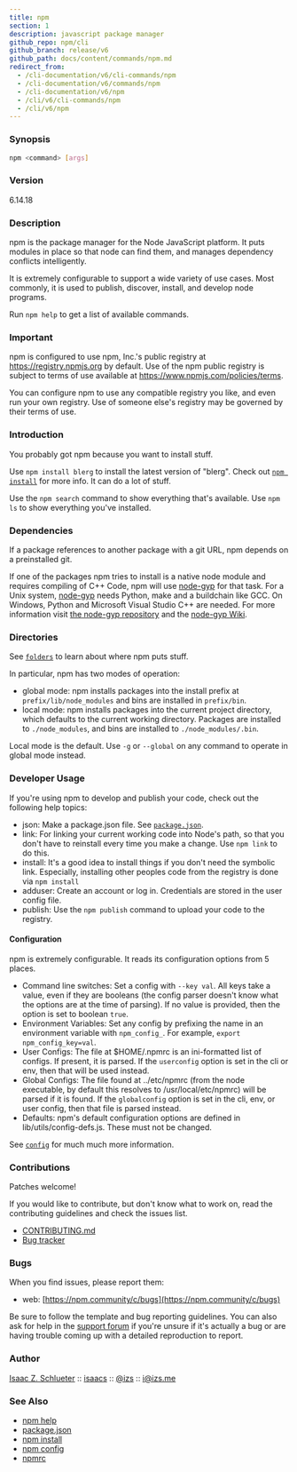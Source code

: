 ```yaml
---
title: npm
section: 1
description: javascript package manager
github_repo: npm/cli
github_branch: release/v6
github_path: docs/content/commands/npm.md
redirect_from:
  - /cli-documentation/v6/cli-commands/npm
  - /cli-documentation/v6/commands/npm
  - /cli-documentation/v6/npm
  - /cli/v6/cli-commands/npm
  - /cli/v6/npm
---
```


### Synopsis

```bash
npm <command> [args]
```

### Version

6.14.18

### Description

npm is the package manager for the Node JavaScript platform. It puts modules in place so that node can find them, and manages dependency conflicts intelligently.

It is extremely configurable to support a wide variety of use cases. Most commonly, it is used to publish, discover, install, and develop node programs.

Run `npm help` to get a list of available commands.

### Important

npm is configured to use npm, Inc.'s public registry at https://registry.npmjs.org by default. Use of the npm public registry is subject to terms of use available at https://www.npmjs.com/policies/terms.

You can configure npm to use any compatible registry you like, and even run your own registry. Use of someone else's registry may be governed by their terms of use.

### Introduction

You probably got npm because you want to install stuff.

Use `npm install blerg` to install the latest version of "blerg". Check out [`npm install`](/cli/v6/commands/npm-install) for more info. It can do a lot of stuff.

Use the `npm search` command to show everything that's available. Use `npm ls` to show everything you've installed.

### Dependencies

If a package references to another package with a git URL, npm depends on a preinstalled git.

If one of the packages npm tries to install is a native node module and requires compiling of C++ Code, npm will use [node-gyp](https://github.com/nodejs/node-gyp) for that task. For a Unix system, [node-gyp](https://github.com/nodejs/node-gyp) needs Python, make and a buildchain like GCC. On Windows, Python and Microsoft Visual Studio C++ are needed. For more information visit [the node-gyp repository](https://github.com/nodejs/node-gyp) and the [node-gyp Wiki](https://github.com/nodejs/node-gyp/wiki).

### Directories

See [`folders`](/cli/v6/configuring-npm/folders) to learn about where npm puts stuff.

In particular, npm has two modes of operation:

- global mode: npm installs packages into the install prefix at `prefix/lib/node_modules` and bins are installed in `prefix/bin`.
- local mode: npm installs packages into the current project directory, which defaults to the current working directory. Packages are installed to `./node_modules`, and bins are installed to `./node_modules/.bin`.

Local mode is the default. Use `-g` or `--global` on any command to operate in global mode instead.

### Developer Usage

If you're using npm to develop and publish your code, check out the following help topics:

- json: Make a package.json file. See [`package.json`](/cli/v6/configuring-npm/package-json).
- link: For linking your current working code into Node's path, so that you don't have to reinstall every time you make a change. Use `npm link` to do this.
- install: It's a good idea to install things if you don't need the symbolic link. Especially, installing other peoples code from the registry is done via `npm install`
- adduser: Create an account or log in. Credentials are stored in the user config file.
- publish: Use the `npm publish` command to upload your code to the registry.

#### Configuration

npm is extremely configurable. It reads its configuration options from 5 places.

- Command line switches: Set a config with `--key val`. All keys take a value, even if they are booleans (the config parser doesn't know what the options are at the time of parsing). If no value is provided, then the option is set to boolean `true`.
- Environment Variables: Set any config by prefixing the name in an environment variable with `npm_config_`. For example, `export npm_config_key=val`.
- User Configs: The file at $HOME/.npmrc is an ini-formatted list of configs. If present, it is parsed. If the `userconfig` option is set in the cli or env, then that will be used instead.
- Global Configs: The file found at ../etc/npmrc (from the node executable, by default this resolves to /usr/local/etc/npmrc) will be parsed if it is found. If the `globalconfig` option is set in the cli, env, or user config, then that file is parsed instead.
- Defaults: npm's default configuration options are defined in lib/utils/config-defs.js. These must not be changed.

See [`config`](/cli/v6/using-npm/config) for much much more information.

### Contributions

Patches welcome!

If you would like to contribute, but don't know what to work on, read the contributing guidelines and check the issues list.

- [CONTRIBUTING.md](https://github.com/npm/cli/blob/latest/CONTRIBUTING.md)
- [Bug tracker](https://github.com/npm/cli/issues)

### Bugs

When you find issues, please report them:

- web: [https://npm.community/c/bugs](https://npm.community/c/bugs)

Be sure to follow the template and bug reporting guidelines. You can also ask for help in the [support forum](https://npm.community/c/support) if you're unsure if it's actually a bug or are having trouble coming up with a detailed reproduction to report.

### Author

[Isaac Z. Schlueter](http://blog.izs.me/) :: [isaacs](https://github.com/isaacs/) :: [@izs](https://twitter.com/izs) :: [i@izs.me](mailto:i@izs.me)

### See Also

- [npm help](/cli/v6/commands/npm-help)
- [package.json](/cli/v6/configuring-npm/package-json)
- [npm install](/cli/v6/commands/npm-install)
- [npm config](/cli/v6/commands/npm-config)
- [npmrc](/cli/v6/configuring-npm/npmrc)
